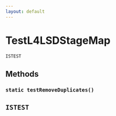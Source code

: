 ```yaml
---
layout: default
---
```


# TestL4LSDStageMap

`ISTEST`

## Methods

### `static testRemoveDuplicates()`

## `ISTEST`
